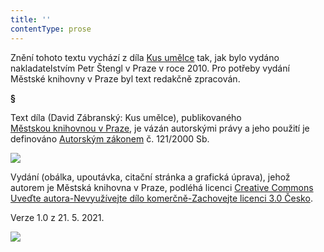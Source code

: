 ```yaml
---
title: ''
contentType: prose
---
```


<section>

Znění tohoto textu vychází z díla [Kus umělce](https://search.mlp.cz/cz/titul/kus-umelce/4395799/#book-content) tak, jak bylo vydáno nakladatelstvím Petr Štengl v Praze v roce 2010. Pro potřeby vydání Městské knihovny v Praze byl text redakčně zpracován.

**§**

Text díla (David Zábranský: Kus umělce), publikovaného [Městskou knihovnou v Praze](https://www.mlp.cz/cz/), je vázán autorskými právy a jeho použití je definováno [Autorským zákonem](https://www.mkcr.cz/predpisy-zakonu-709.html) č. 121/2000 Sb.

![](../Images/image001.jpg)

Vydání (obálka, upoutávka, citační stránka a grafická úprava), jehož autorem je Městská knihovna v Praze, podléhá licenci [Creative Commons Uveďte autora-Nevyužívejte dílo komerčně-Zachovejte licenci 3.0 Česko](https://creativecommons.org/licenses/by-nc-sa/3.0/cz/).

Verze 1.0 z 21. 5. 2021.

</section>

<section>

![](../Images/image002.jpg)

</section>
